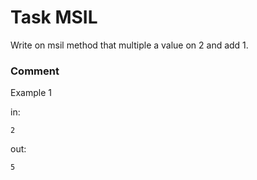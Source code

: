 <!-- ENGLISH -->
# Task MSIL

Write on msil method that multiple a value on 2 and add 1.


### Comment


Example 1

in:
```
2
```
out:
```
5
```
